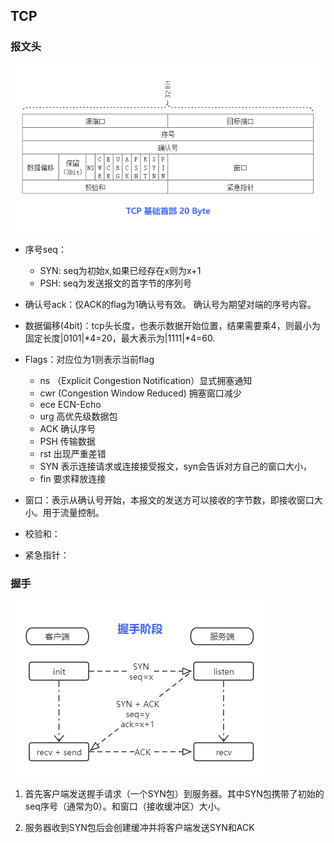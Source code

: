 
## TCP

### 报文头

![TCP头部报文段](./asset/tcp-header.png)

- 序号seq：
  - SYN: seq为初始x,如果已经存在x则为x+1
  - PSH: seq为发送报文的首字节的序列号

- 确认号ack：仅ACK的flag为1确认号有效。 确认号为期望对端的序号内容。

- 数据偏移(4bit)：tcp头长度，也表示数据开始位置，结果需要乘4，则最小为固定长度|0101|\*4=20，最大表示为|1111|\*4=60.
- Flags：对应位为1则表示当前flag
    - ns （Explicit Congestion Notification）显式拥塞通知
    - cwr (Congestion Window Reduced) 拥塞窗口减少
    - ece ECN-Echo
    - urg 高优先级数据包
    - ACK 确认序号
    - PSH 传输数据
    - rst 出现严重差错
    - SYN 表示连接请求或连接接受报文，syn会告诉对方自己的窗口大小，
    - fin 要求释放连接
- 窗口：表示从确认号开始，本报文的发送方可以接收的字节数，即接收窗口大小。用于流量控制。
- 校验和：
- 紧急指针：

### 握手

![TCP握手](./asset/tcp-handshake.png)

1. 首先客户端发送握手请求（一个SYN包）到服务器。其中SYN包携带了初始的seq序号（通常为0）。和窗口（接收缓冲区）大小。

2. 服务器收到SYN包后会创建缓冲并将客户端发送SYN和ACK